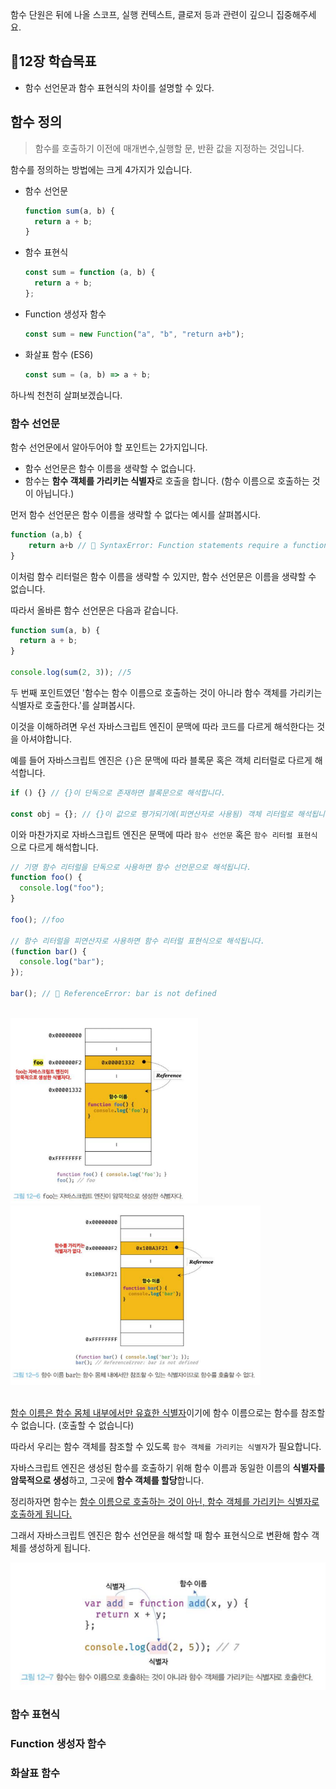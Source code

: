 함수 단원은 뒤에 나올 스코프, 실행 컨텍스트, 클로저 등과 관련이 깊으니 집중해주세요.

## 📌12장 학습목표

- 함수 선언문과 함수 표현식의 차이를 설명할 수 있다.

## 함수 정의

> 함수를 호출하기 이전에 매개변수,실행할 문, 반환 값을 지정하는 것입니다.

함수를 정의하는 방법에는 크게 4가지가 있습니다.

- 함수 선언문
  ```js
  function sum(a, b) {
    return a + b;
  }
  ```
- 함수 표현식
  ```js
  const sum = function (a, b) {
    return a + b;
  };
  ```
- Function 생성자 함수
  ```js
  const sum = new Function("a", "b", "return a+b");
  ```
- 화살표 함수 (ES6)
  ```js
  const sum = (a, b) => a + b;
  ```

하나씩 천천히 살펴보겠습니다.

### 함수 선언문

함수 선언문에서 알아두어야 할 포인트는 2가지입니다.

- 함수 선언문은 함수 이름을 생략할 수 없습니다.
- 함수는 **함수 객체를 가리키는 식별자**로 호출을 합니다. (함수 이름으로 호출하는 것이 아닙니다.)

먼저 함수 선언문은 함수 이름을 생략할 수 없다는 예시를 살펴봅시다.

```js
function (a,b) {
    return a+b // 🚫 SyntaxError: Function statements require a function name
}
```

이처럼 함수 리터럴은 함수 이름을 생략할 수 있지만, 함수 선언문은 이름을 생략할 수 없습니다.

따라서 올바른 함수 선언문은 다음과 같습니다.

```js
function sum(a, b) {
  return a + b;
}

console.log(sum(2, 3)); //5
```

두 번째 포인트였던 '함수는 함수 이름으로 호출하는 것이 아니라 함수 객체를 가리키는 식별자로 호출한다.'를 살펴봅시다.

이것을 이해하려면 우선 자바스크립트 엔진이 문맥에 따라 코드를 다르게 해석한다는 것을 아셔야합니다.

예를 들어 자바스크립트 엔진은 `{}`은 문맥에 따라 블록문 혹은 객체 리터럴로 다르게 해석합니다.

```js
if () {} // {}이 단독으로 존재하면 블록문으로 해석합니다.

const obj = {}; // {}이 값으로 평가되기에(피연산자로 사용됨) 객체 리터럴로 해석됩니다.
```

이와 마찬가지로 자바스크립트 엔진은 문맥에 따라 `함수 선언문` 혹은 `함수 리터럴 표현식`으로 다르게 해석합니다.

```js
// 기명 함수 리터럴을 단독으로 사용하면 함수 선언문으로 해석됩니다.
function foo() {
  console.log("foo");
}

foo(); //foo

// 함수 리터럴을 피연산자로 사용하면 함수 리터럴 표현식으로 해석됩니다.
(function bar() {
  console.log("bar");
});

bar(); // 🚫 ReferenceError: bar is not defined
```

<br>

<div>
<img src="../img/chapter12/function_declaration2.png" width="300">
<img src="../img/chapter12/function_declaration.png" width="400">
</div>

<br>

<u>함수 이름은 함수 몸체 내부에서만 유효한 식별자</u>이기에 함수 이름으로는 함수를 참조할 수 없습니다. (호출할 수 없습니다)

따라서 우리는 함수 객체를 참조할 수 있도록 `함수 객체를 가리키는 식별자`가 필요합니다.

자바스크립트 엔진은 생성된 함수를 호출하기 위해 함수 이름과 동일한 이름의 **식별자를 암묵적으로 생성**하고, 그곳에 **함수 객체를 할당**합니다.

정리하자면 함수는 <u>함수 이름으로 호출하는 것이 아닌, 함수 객체를 가리키는 식별자로 호출하게 됩니다.</u>

그래서 자바스크립트 엔진은 함수 선언문을 해석할 때 함수 표현식으로 변환해 함수 객체를 생성하게 됩니다.

<img src="../img/chapter12/function_call.png" width="600">

### 함수 표현식

### Function 생성자 함수

### 화살표 함수
